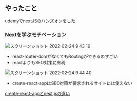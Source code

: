 ## やったこと
udemyでnextJSのハンズオンをした

### Nextを学ぶモチベーション
![スクリーンショット 2022-02-24 9 43 16](https://user-images.githubusercontent.com/78260526/155435227-376c0159-e059-40c6-bb91-45fcbb8b47d4.png)  
- react-router-domがなくてもRoutingができるのすごい
- reactよりもSEO対策に有利

![スクリーンショット 2022-02-24 9 44 40](https://user-images.githubusercontent.com/78260526/155435357-18495745-e535-4767-985b-27c198061f55.png)  
- create-react-appはSEO対策が要求されるサイトには使えない

[create-react-appとnext.jsの違い](https://nextjs.org/learn/basics/data-fetching/pre-rendering)  





